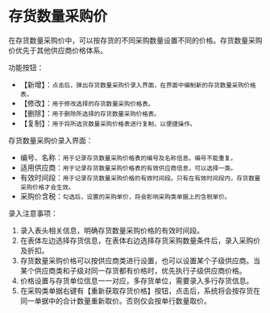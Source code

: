 # 存货数量采购价 <Badge text="工贸T系列"> </Badge>

在存货数量采购价中，可以按存货的不同采购数量设置不同的价格。存货数量采购价优先于其他供应商价格体系。

功能按钮：

- 【新增】：`点击后，弹出存货数量采购价录入界面，在界面中编制新的存货数量采购价格表。`
- 【修改】：`用于修改选择的存货数量采购价格表。`
- 【删除】：`用于删除所选择的存货数量采购价格表。`
- 【复制】：`用于将所选货数量采购价格表进行复制，以便捷操作。`

存货数量采购价录入界面：

- 编号、名称：`用于记录存货数量采购价格表的编号及名称信息。编号不能重复。`
- 适用供应商：`用于记录存货数量采购价格表的有效供应商信息，可以选择一类。`
- 有效时间段：`用于记录存货数量采购价格的有效时间段。只有在有效时间段内，存货数量采购价格才会生效。`
- 采购价含税：`勾选后，设置的采购单价，将会影响采购类单据上的含税单价。`

录入注意事项：

1. 录入表头相关信息，明确存货数量采购价格的有效时间段。
1. 在表体左边选择存货信息，在表体右边选择存货采购数量条件后，录入采购价及折扣。
1. 存货数量采购价格可以按供应商类进行设置，也可以设置某个子级供应商。当某个供应商类和子级对同一存货都有价格时，优先执行子级供应商价格。
1. 价格设置与存货单位信息一一对应，多存货单位，需要录入多行存货信息。
1. 在采购类单据右键有【重新获取存货价格】按钮，点击后，系统将会按存货在同一单据中的合计数量重新取价。否则仅会按单行数量取价。
